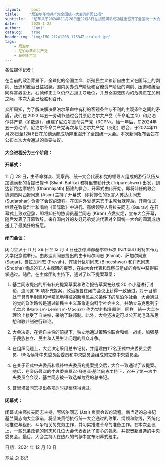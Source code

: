 ```yaml
---
layout:     post
title:     "尼泊尔革命共产党全国统一大会的新闻公报"
subtitle:   "尼革共于2024年11月28日至12月8日在加德满都成功隆重召开了全国统一大会"
date:       2025-1-22
author:     "Comi"
catalog:    true
header-img: "img/IMG_20241208_175347-scaled.jpg"
tags:
    - 尼泊尔
    - 尼泊尔革命共产党
    - 马列毛主义
---
```


各位媒体记者！

在当前的政治背景下，全球化的帝国主义、新殖民主义和新自由主义在国际上的剥削、压迫和统治日益猖獗，国内买办资产阶级和官僚资产阶级的剥削、压迫和统治同样甚嚣尘上，右倾修正主义仍然占据主导地位，并且全国范围内的危机正在加剧之际，本次大会已经胜利召开。

众所周知，为了解决解决尼泊尔革命中有利的客观条件与不利的主观条件之间的矛盾，我们在 2023 年五一劳动节通过合并原尼泊尔共产党（革命毛主义）和尼泊尔共产党（多数派），组建了尼泊尔革命共产党（RCPN）。恰一年后，在2024年五一劳动节，尼泊尔革命共产党再次与尼泊尔共产党（火炬）联合，于2024年11月28日至12月8日在加德满都成功隆重召开了全国统一大会。本次新闻发布会旨在公布本次大会通过的重要决议。

#### 大会进程分为三个阶段：

#### 开幕式：

11 月 28 日，由革命群众、观察员、统一大会代表和党的领导人组成的游行队伍从加德满都的香提巴提卡 (Shanti Batika) 和特里普勒什沃 (Tripureshwor) 出发，到达新路达摩帕特 (Dharmapath) 搭建的舞台，开幕式由此开始。即将卸任的联合协调员阿西姆同志 (Asim) 主持了开幕式，即将卸任的发言人苏达山同志 (Sudarshan) 负责了会议的流程。在国内外受邀来宾于主席台就座后，开幕仪式继续在致敬烈士和唱响《国际歌》中进行。高级领导人高拉夫同志 (Gaurav) 在开幕式上致欢迎辞，即将卸任的协调员基兰同志 (Kiran) 点燃火炬，宣布大会开幕，随后发表了开幕致辞。来自国内外的友好兄弟党派代表对全国统一大会的圆满成功送上了最美好的祝愿。

#### 闭门会议：

闭门会议于 11 月 29 日至 12 月 8 日在加德满都基尔蒂布尔 (Kirtipur) 的特里布万大学纪念馆举行。由苏达山同志提出的由卡玛尔同志 (Kamal)、萨加尔同志 (Sagar)、普拉瓦同志 (Pravah)、宾德什瓦尔同志 (Bindeshwar) 和肖巴同志 (Shobha) 组成的五人主席团的提案，在由大会代表和观察员组成的会议中获得鼓掌通过。随后，在主席团的主持下，通过了以下提案草案：

1. 基兰同志提出的所有补充提案草案和政治报告草案被分成 20 个小组进行讨论，连同这 16 项补充提案，政治报告在闭门会议上获得一致通过。对于目前处于具有半封建和半殖民地特征的新殖民主义条件下的尼泊尔社会，大会通过的党的政治路线是通过新民主主义革命走向科学社会主义，并确立马克思列宁毛主义 (Marxism-Leninism-Maoism) 作为党的指导原则。同样，统一大会在理论上接受了自决权，采纳了联邦制。此外，大会还决定可以公开就毛泽东思想和联邦制进行辩论。

2. 大会决定，在党自主性的前提下，独立地通过策略性联合和统一战线，加强基于民族独立、民主和人民生计问题的群众斗争。

3. 在组织问题上，大会决定采用总书记制，并组建由117名正式中央委员会委员、95名候补中央委员会委员和中央委员会组成的完整中央委员会。

4. 在关于正式中央委员和候补中央委员的提案提交后，大会一致通过了该提案。随后，在资历最深的中央委员莫汉·拜迪亚·基兰同志主持下，召开了第一次中央委员会会议，基兰同志被一致选举为党的总书记。

5. 普里塔姆同志提出各项适时提案获得通过。 

#### 闭幕式：

闭幕式由高拉夫同志主持，阿塔尔同志 (Atal) 负责会议的流程。新当选的总书记基兰同志向大会承诺，将坚决贯彻执行统一大会通过的政策、纲领和路线，系统化地推进与组织、斗争相关的党务工作，并切实推进革命的准备工作。在本次会议上，一些兄弟政党的同志和几位大会代表表达了衷心的祝愿，并祝贺新当选的中央委员会。最后，大会主持人在热烈的气氛中宣布闭幕式结束。

日期：2024 年 12 月 10 日

基兰
总书记